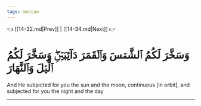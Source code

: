 ```yaml
---
tags: meccan
---
```


👈 [[14-32.md|Prev]] | [[14-34.md|Next]] 👉

# وَسَخَّرَ لَكُمُ ٱلشَّمۡسَ وَٱلۡقَمَرَ دَآئِبَيۡنِۖ وَسَخَّرَ لَكُمُ ٱلَّيۡلَ وَٱلنَّهَارَ

And He subjected for you the sun and the moon, continuous [in orbit], and subjected for you the night and the day

---

